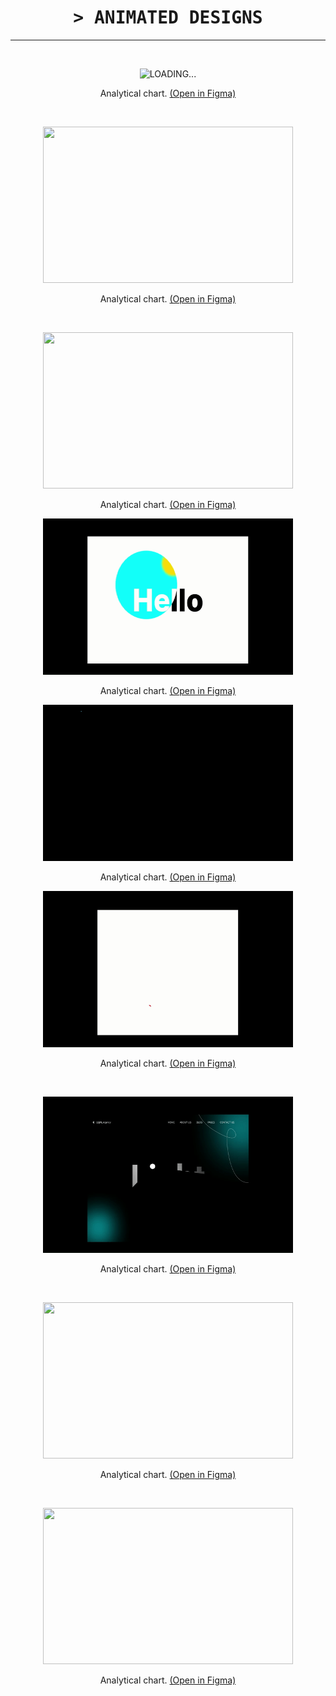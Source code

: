 <!DOCTYPE html>
<html>
<body>
<h1 align="center">
        <samp>&gt; <b>ANIMATED DESIGNS </b>
        </samp>
</h1>

<hr>
<br>

   <!--1-->
 <p align="center">
           <img src="https://github.com/adarsh-mishra-prince/adarsh-mishra-prince/blob/73f5b9c03dee5da2081cd3a4ab18cef39b310856/resources/gif/Vision%20Blur%20Effect.gif" alt="LOADING..." width="400" height="250">
          </p>
  <p font-weight:"bold" align="center">
  Analytical chart.
     <a href="https://www.figma.com/proto/WLgyYKtJkSZJfjeUKDMdAa/Chart?page-id=0%3A1&node-id=1-2&viewport=677%2C532%2C0.83&scaling=min-zoom&starting-point-node-id=1%3A2">(Open in Figma)</a>
  </p>
          <br>
             <!--2-->
 <p align="center">
           <img src="https://github.com/adarsh-mishra-prince/adarsh-mishra-prince/blob/73f5b9c03dee5da2081cd3a4ab18cef39b310856/resources/gif/Spotlight%20effect.gif"  alt="" width="400" height="250">
          </p>
  <p font-weight:"bold" align="center">
  Analytical chart.
     <a href="https://www.figma.com/proto/WLgyYKtJkSZJfjeUKDMdAa/Chart?page-id=0%3A1&node-id=1-2&viewport=677%2C532%2C0.83&scaling=min-zoom&starting-point-node-id=1%3A2">(Open in Figma)</a>
  </p>
          <br>  
          <!--3-->
 <p align="center">
           <img src="https://github.com/adarsh-mishra-prince/adarsh-mishra-prince/blob/73f5b9c03dee5da2081cd3a4ab18cef39b310856/resources/gif/Scroll%20animation.gif" alt="" width="400" height="250">
          </p>
  <p font-weight:"bold" align="center">
  Analytical chart.
     <a href="https://www.figma.com/proto/WLgyYKtJkSZJfjeUKDMdAa/Chart?page-id=0%3A1&node-id=1-2&viewport=677%2C532%2C0.83&scaling=min-zoom&starting-point-node-id=1%3A2">(Open in Figma)</a>
  </p>
  <!--4-->
 <p align="center">
           <img src="https://github.com/adarsh-mishra-prince/adarsh-mishra-prince/blob/73f5b9c03dee5da2081cd3a4ab18cef39b310856/resources/gif/Practical%20hello.gif" alt="" width="400" height="250">
          </p>
  <p font-weight:"bold" align="center">
  Analytical chart.
     <a href="https://www.figma.com/proto/WLgyYKtJkSZJfjeUKDMdAa/Chart?page-id=0%3A1&node-id=1-2&viewport=677%2C532%2C0.83&scaling=min-zoom&starting-point-node-id=1%3A2">(Open in Figma)</a>
  </p>
           <!--5-->
 <p align="center">
           <img src="https://github.com/adarsh-mishra-prince/adarsh-mishra-prince/blob/73f5b9c03dee5da2081cd3a4ab18cef39b310856/resources/gif/Loading%202.gif" alt="" width="400" height="250">
          </p>
  <p font-weight:"bold" align="center">
  Analytical chart.
     <a href="https://www.figma.com/proto/WLgyYKtJkSZJfjeUKDMdAa/Chart?page-id=0%3A1&node-id=1-2&viewport=677%2C532%2C0.83&scaling=min-zoom&starting-point-node-id=1%3A2">(Open in Figma)</a>
  </p>
             <!--6-->
 <p align="center">
           <img src="https://github.com/adarsh-mishra-prince/adarsh-mishra-prince/blob/73f5b9c03dee5da2081cd3a4ab18cef39b310856/resources/gif/Liquid%20loading%20animation.gif" alt="" width="400" height="250">
          </p>
  <p font-weight:"bold" align="center">
  Analytical chart.
     <a href="https://www.figma.com/proto/WLgyYKtJkSZJfjeUKDMdAa/Chart?page-id=0%3A1&node-id=1-2&viewport=677%2C532%2C0.83&scaling=min-zoom&starting-point-node-id=1%3A2">(Open in Figma)</a>
  </p>
          <br>
                 <!--7-->
 <p align="center">
           <img src="https://github.com/adarsh-mishra-prince/adarsh-mishra-prince/blob/73f5b9c03dee5da2081cd3a4ab18cef39b310856/resources/gif/Light%20Effect.gif" alt="" width="400" height="250">
          </p>
  <p font-weight:"bold" align="center">
  Analytical chart.
     <a href="https://www.figma.com/proto/WLgyYKtJkSZJfjeUKDMdAa/Chart?page-id=0%3A1&node-id=1-2&viewport=677%2C532%2C0.83&scaling=min-zoom&starting-point-node-id=1%3A2">(Open in Figma)</a>
  </p>
          <br>      <!--8-->
 <p align="center">
           <img src="https://github.com/adarsh-mishra-prince/adarsh-mishra-prince/blob/73f5b9c03dee5da2081cd3a4ab18cef39b310856/resources/gif/Intractive%20slider.gif" alt="" width="400" height="250">
          </p>
  <p font-weight:"bold" align="center">
  Analytical chart.
     <a href="https://www.figma.com/proto/WLgyYKtJkSZJfjeUKDMdAa/Chart?page-id=0%3A1&node-id=1-2&viewport=677%2C532%2C0.83&scaling=min-zoom&starting-point-node-id=1%3A2">(Open in Figma)</a>
  </p>
          <br>
            <!--9-->
 <p align="center">
           <img src="https://github.com/adarsh-mishra-prince/adarsh-mishra-prince/blob/73f5b9c03dee5da2081cd3a4ab18cef39b310856/resources/gif/Infinity%20scrolling%20text.gif" alt="" width="400" height="250">
          </p>
  <p font-weight:"bold" align="center">
  Analytical chart.
     <a href="https://www.figma.com/proto/WLgyYKtJkSZJfjeUKDMdAa/Chart?page-id=0%3A1&node-id=1-2&viewport=677%2C532%2C0.83&scaling=min-zoom&starting-point-node-id=1%3A2">(Open in Figma)</a>
  </p>
          <br>
</body>
</html>
